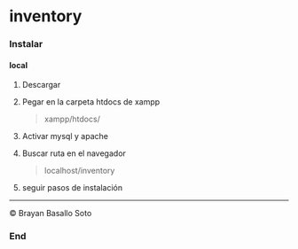 # inventory

### Instalar

#### local

1. Descargar
2. Pegar en la carpeta htdocs de xampp

   > xampp/htdocs/

3. Activar mysql y apache
4. Buscar ruta en el navegador

   > localhost/inventory

5. seguir pasos de instalación

---

&copy; Brayan Basallo Soto

### End
